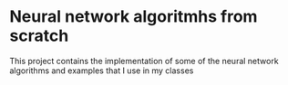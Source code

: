 # Neural network algoritmhs from scratch
This project contains the implementation of some of the neural network algorithms and examples that I use in my classes 
